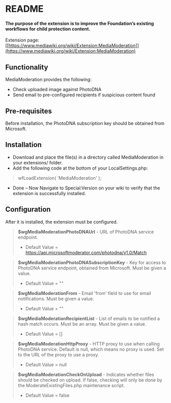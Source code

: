 # README

#### The purpose of the extension is to improve the Foundation’s existing workflows for child protection content.


Extension page:
[[https://www.mediawiki.org/wiki/Extension:MediaModeration]](https://www.mediawiki.org/wiki/Extension:MediaModeration)


## Functionality
MediaModeration provides the following:

- Check uploaded image against PhotoDNA
- Send email to pre-configured recipients if suspicious content found


## Pre-requisites
Before installation, the PhotoDNA subscription key should be obtained from Microsoft.

## Installation
- Download and place the file(s) in a directory called MediaModeration in your extensions/ folder.
- Add the following code at the bottom of your LocalSettings.php:

> wfLoadExtension( 'MediaModeration' );

- Done – Now Navigate to Special:Version on your wiki to verify that the extension is successfully installed.

## Configuration
After it is installed, the extension must be configured.

> **$wgMediaModerationPhotoDNAUrl** - URL of PhotoDNA service endpoint.
> - Default Value = https://api.microsoftmoderator.com/photodna/v1.0/Match

> **$wgMediaModerationPhotoDNASubscriptionKey**  - Key for access to PhotoDNA service endpoint, obtained from Microsoft. Must be given a value.
> - Default Value = ""

> **$wgMediaModerationFrom**  - Email 'from' field to use for email notifications. Must be given a value.
> - Default Value = ""

> **$wgMediaModerationRecipientList**  - List of emails to be notified a hash match occurs. Must be an array. Must be given a value.
> - Default Value = []

> **$wgMediaModerationHttpProxy** - HTTP proxy to use when calling PhotoDNA service. Default is null, which means no proxy is used. Set to the URL of the proxy to use a proxy.
> - Default Value = null

> **$wgMediaModerationCheckOnUpload**  - 	Indicates whether files should be checked on upload. If false, checking will only be done by the ModerateExistingFiles.php maintenance script.
> - Default Value = false


